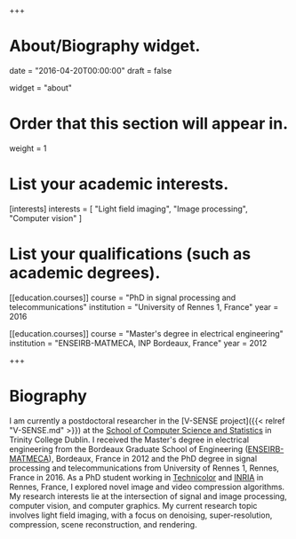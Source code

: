 +++
# About/Biography widget.

date = "2016-04-20T00:00:00"
draft = false

widget = "about"

# Order that this section will appear in.
weight = 1

# List your academic interests.
[interests]
  interests = [
    "Light field imaging",
    "Image processing",
	"Computer vision"
  ]

# List your qualifications (such as academic degrees).
[[education.courses]]
  course = "PhD in signal processing and telecommunications"
  institution = "University of Rennes 1, France"
  year = 2016

[[education.courses]]
  course = "Master's degree in electrical engineering"
  institution = "ENSEIRB-MATMECA, INP Bordeaux, France"
  year = 2012

 
+++

# Biography

I am currently a postdoctoral researcher in the [V-SENSE project]({{< relref "V-SENSE.md" >}}) at the [School of Computer Science and Statistics](https://www.scss.tcd.ie/) in Trinity College Dublin.
I received the Master's degree in electrical engineering from the Bordeaux Graduate School of Engineering ([ENSEIRB-MATMECA](https://enseirb-matmeca.bordeaux-inp.fr/en)), Bordeaux, France in 2012 and the PhD degree in signal processing and telecommunications from University of Rennes 1, Rennes, France in 2016.
As a PhD student working in [Technicolor](http://www.technicolor.com/) and [INRIA](https://www.irisa.fr/temics/demos/) in Rennes, France, I explored novel image and video compression algorithms.
My research interests lie at the intersection of signal and image processing, computer vision, and computer graphics.
My current research topic involves light field imaging, with a focus on denoising, super-resolution, compression, scene reconstruction, and rendering.

